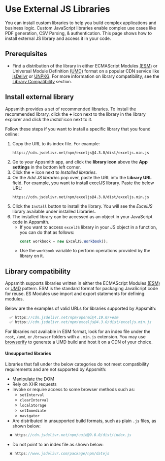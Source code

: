 # Use External JS Libraries

You can install custom libraries to help you build complex applications and business logic. Custom JavaScript libraries enable complex use cases like PDF generation, CSV Parsing, & authentication. This page shows how to install external JS library and access it in your code.

## Prerequisites

* Find a distribution of the library in either ECMAScript Modules [(ESM)](https://tc39.es/ecma262/#sec-modules) or Universal Module Definition [(UMD)](https://github.com/umdjs/umd) format on a popular CDN service like [jsDelivr](https://www.jsdelivr.com/) or [UNPKG](https://unpkg.com/). For more information on library compatibility, see the [Library Compatibility](#library-compatibility) section.

## Install external library

Appsmith provides a set of recommended libraries. To install the recommended library, click the **+** icon next to the library in the library explorer and click the *Install* icon next to it.

Follow these steps if you want to install a specific library that you found online:

<ZoomImage src="/img/appsmith-install-external-libraries.png" alt="Install External Libraries" caption="Install External Libraries"/>

1. Copy the URL to its index file. For example:
   ```URL
   https://cdn.jsdelivr.net/npm/exceljs@4.3.0/dist/exceljs.min.js
   ```
2. Go to your Appsmith app, and click the **library icon** above the **App settings** in the bottom left corner.
3. Click the **+** icon next to _Installed libraries_.
4. On the _Add JS libraries_ pop over, paste the URL into the **Library URL** field. For example, you want to install excelJS library. Paste the below URL:
    ```URL
    https://cdn.jsdelivr.net/npm/exceljs@4.3.0/dist/exceljs.min.js
    ```
5. Click the `Install` button to install the library. You will see the _ExcelJS_ library available under installed Libraries.
6. The installed library can be accessed as an object in your JavaScript code in Appsmith. 
    * If you want to access `excelJS` library in your JS object in a function, you can do that as follows:
      ```javascript
      const workbook = new ExcelJS.Workbook();
      ```
    * Use the `workbook` variable to perform operations provided by the library on it.

## Library compatibility

Appsmith supports libraries written in either the ECMAScript Modules [(ESM)](https://tc39.es/ecma262/#sec-modules) or [UMD](https://github.com/umdjs/umd) pattern. ESM is the standard format for packaging JavaScript code for reuse. ES Modules use import and export statements for defining modules.

Below are the examples of valid URLs for libraries supported by Appsmith:

```javascript
  ✅ https://cdn.jsdelivr.net/npm/openai@4.19.0/+esm
  ✅ https://cdn.jsdelivr.net/npm/exceljs@4.3.0/dist/exceljs.min.js
```

For libraries not available in ESM format, look for an index file under the `root`, `/umd`, or `/browser` folders with a `.min.js` extension. You may use [browserify](https://browserify.org/) to generate a UMD build and host it on a CDN of your choice.

#### Unsupported libraries

Libraries that fall under the below categories do not meet compatibility requirements and are not supported by Appsmith:

* Manipulate the DOM
* Rely on XHR requests
* Invoke or require access to some browser methods such as:
  * `setInterval`
  * `clearInterval`
  * `localStorage`
  * `setImmediate`
  * `navigator`
* Are distributed in unsupported build formats, such as plain `.js` files, as shown below:

```javascript
  ❌ https://cdn.jsdelivr.net/npm/uuid@9.0.0/dist/index.js
```
* Do not point to an index file as shown below:

```javascript
  ❌ https://www.jsdelivr.com/package/npm/datejs
```

